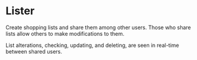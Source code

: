 Lister
======

Create shopping lists and share them among other users. Those who share lists allow others to make modifications to them. 

List alterations, checking, updating, and deleting, are seen in real-time between shared users.



